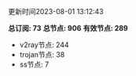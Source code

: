 更新时间2023-08-01 13:12:43

**总订阅: 73**
**总节点: 906**
**有效节点: 289**
- v2ray节点: 244
- trojan节点: 38
- ss节点: 7
